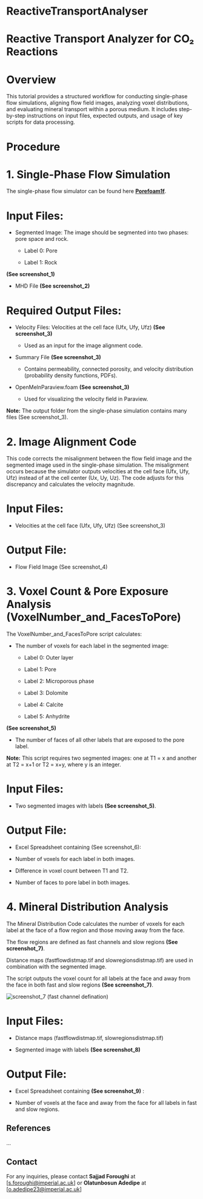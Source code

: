 # ReactiveTransportAnalyser
# Reactive Transport Analyzer for CO₂ Reactions

# Overview

This tutorial provides a structured workflow for conducting single-phase flow simulations, aligning flow field images, analyzing voxel distributions, and evaluating mineral transport within a porous medium. It includes step-by-step instructions on input files, expected outputs, and usage of key scripts for data processing.

# Procedure

# 1. Single-Phase Flow Simulation

The single-phase flow simulator can be found here **[Porefoam1f](https://github.com/ImperialCollegeLondon/poreFoam-singlePhase)**.

# Input Files:

- Segmented Image: The image should be segmented into two phases: pore space and rock.

  - Label 0: Pore

  - Label 1: Rock

**(See screenshot_1)**

- MHD File **(See screenshot_2)**

# Required Output Files:

- Velocity Files: Velocities at the cell face (Ufx, Ufy, Ufz) **(See screenshot_3)**

  - Used as an input for the image alignment code.

- Summary File **(See screenshot_3)**

  - Contains permeability, connected porosity, and velocity distribution (probability density functions, PDFs).

- OpenMelnParaview.foam **(See screenshot_3)**

  - Used for visualizing the velocity field in Paraview.

**Note:** The output folder from the single-phase simulation contains many files (See screenshot_3).

# 2. Image Alignment Code

This code corrects the misalignment between the flow field image and the segmented image used in the single-phase simulation. The misalignment occurs because the simulator outputs velocities at the cell face (Ufx, Ufy, Ufz) instead of at the cell center (Ux, Uy, Uz). The code adjusts for this discrepancy and calculates the velocity magnitude.

# Input Files:

- Velocities at the cell face (Ufx, Ufy, Ufz) (See screenshot_3)

# Output File:

- Flow Field Image (See screenshot_4)

# 3. Voxel Count & Pore Exposure Analysis (VoxelNumber_and_FacesToPore)

The VoxelNumber_and_FacesToPore script calculates:

- The number of voxels for each label in the segmented image:

  - Label 0: Outer layer

  - Label 1: Pore

  - Label 2: Microporous phase

  - Label 3: Dolomite

  - Label 4: Calcite

  - Label 5: Anhydrite
  
**(See screenshot_5)**

- The number of faces of all other labels that are exposed to the pore label.

**Note:** This script requires two segmented images: one at T1 = x and another at T2 = x+1 or T2 = x+y, where y is an integer.

# Input Files:

- Two segmented images with labels **(See screenshot_5)**.

# Output File:

- Excel Spreadsheet containing (See screenshot_6):

- Number of voxels for each label in both images.

- Difference in voxel count between T1 and T2.

- Number of faces to pore label in both images.

# 4. Mineral Distribution Analysis

The Mineral Distribution Code calculates the number of voxels for each label at the face of a flow region and those moving away from the face.

The flow regions are defined as fast channels and slow regions **(See screenshot_7)**.



Distance maps (fastflowdistmap.tif and slowregionsdistmap.tif) are used in combination with the segmented image.

The script outputs the voxel count for all labels at the face and away from the face in both fast and slow regions **(See screenshot_7)**.

![screenshot_7 (fast channel defination)](https://github.com/user-attachments/assets/fdda27e1-fe51-4406-bc23-ab4fbb2e7406)

# Input Files:

- Distance maps (fastflowdistmap.tif, slowregionsdistmap.tif)

- Segmented image with labels **(See screenshot_8)**

# Output File:

- Excel Spreadsheet containing **(See screenshot_9)**
:

- Number of voxels at the face and away from the face for all labels in fast and slow regions.




## References
...

## Contact
For any inquiries, please contact **Sajjad Foroughi** at [s.foroughi@imperial.ac.uk] or **Olatunbosun Adedipe** at [o.adedipe23@imperial.ac.uk]
